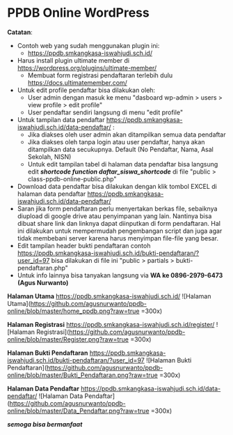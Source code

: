 # PPDB Online WordPress

**Catatan**:
- Contoh web yang sudah menggunakan plugin ini:
    * https://ppdb.smkangkasa-iswahjudi.sch.id/
- Harus install plugin ultimate member di https://wordpress.org/plugins/ultimate-member/
    * Membuat form registrasi pendaftaran terlebih dulu https://docs.ultimatemember.com/
- Untuk edit profile pendaftar bisa dilakukan oleh: 
    * User admin dengan masuk ke menu "dasboard wp-admin > users > view profile > edit profile"
    * User pendaftar sendiri langsung di menu "edit profile"
- Untuk tampilan data pendaftar https://ppdb.smkangkasa-iswahjudi.sch.id/data-pendaftar/ :
    * Jika diakses oleh user admin akan ditampilkan semua data pendaftar
    * Jika diakses oleh tanpa login atau user pendaftar, hanya akan ditampilkan data secukupnya. Default (No Pendaftar, Nama, Asal Sekolah, NISN)
    * Untuk edit tampilan tabel di halaman data pendaftar bisa langsung edit ***shortcode function daftar_siswa_shortcode*** di file "public > class-ppdb-online-public.php"
- Download data pendaftar bisa dilakukan dengan klik tombol EXCEL di halaman data pendaftar https://ppdb.smkangkasa-iswahjudi.sch.id/data-pendaftar/
- Saran jika form pendaftaran perlu menyertakan berkas file, sebaiknya diupload di google drive atau penyimpanan yang lain. Nantinya bisa dibuat share link dan linknya dapat diinputkan di form pendaftaran. Hal ini dilakukan untuk mempermudah pengembangan script dan juga agar tidak membebani server karena harus menyimpan file-file yang besar.
- Edit tampilan header bukti pendaftaran contoh https://ppdb.smkangkasa-iswahjudi.sch.id/bukti-pendaftaran/?user_id=97 bisa dilakukan di file ini "public > partials > bukti-pendaftaran.php"
- Untuk info lainnya bisa tanyakan langsung via **WA ke 0896-2979-6473 (Agus Nurwanto)**

**Halaman Utama** https://ppdb.smkangkasa-iswahjudi.sch.id/
![Halaman Utama](https://github.com/agusnurwanto/ppdb-online/blob/master/home_ppdb.png?raw=true =300x)

**Halaman Registrasi** https://ppdb.smkangkasa-iswahjudi.sch.id/register/
![Halaman Registrasi](https://github.com/agusnurwanto/ppdb-online/blob/master/Register.png?raw=true =300x)

**Halaman Bukti Pendaftaran** https://ppdb.smkangkasa-iswahjudi.sch.id/bukti-pendaftaran/?user_id=97
![Halaman Bukti Pendaftaran](https://github.com/agusnurwanto/ppdb-online/blob/master/Bukti_Pendaftaran.png?raw=true =300x)

**Halaman Data Pendaftar** https://ppdb.smkangkasa-iswahjudi.sch.id/data-pendaftar/
![Halaman Data Pendaftar](https://github.com/agusnurwanto/ppdb-online/blob/master/Data_Pendaftar.png?raw=true =300x)


***semoga bisa bermanfaat***
